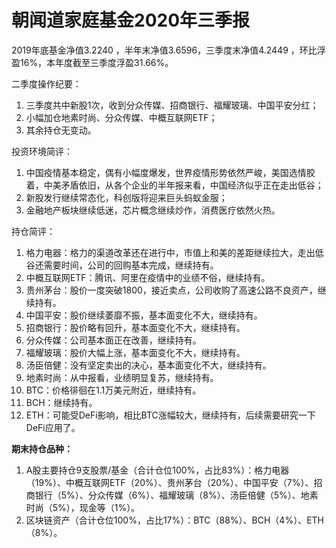 # 朝闻道家庭基金2020年三季报

2019年底基金净值3.2240 ，半年末净值3.6596，三季度末净值4.2449 ，环比浮盈16%，本年度截至三季度浮盈31.66%。

二季度操作纪要：

1. 三季度共中新股1次，收到分众传媒、招商银行、福耀玻璃、中国平安分红；
2. 小幅加仓地素时尚、分众传媒、中概互联网ETF；
3. 其余持仓无变动。

投资环境简评：

1. 中国疫情基本稳定，偶有小幅度爆发，世界疫情形势依然严峻，美国选情胶着，中美矛盾依旧，从各个企业的半年报来看，中国经济似乎正在走出低谷；
2. 新股发行继续常态化，科创版将迎来巨头蚂蚁金服；
3. 金融地产板块继续低迷，芯片概念继续炒作，消费医疗依然火热。

持仓简评：

1. 格力电器：格力的渠道改革还在进行中，市值上和美的差距继续拉大，走出低谷还需要时间，公司的回购基本完成，继续持有。
2. 中概互联网ETF：腾讯、阿里在疫情中的业绩不俗，继续持有。
3. 贵州茅台：股价一度突破1800，接近卖点，公司收购了高速公路不良资产，继续持有。
4. 中国平安：股价继续萎靡不振，基本面变化不大，继续持有。
5. 招商银行：股价略有回升，基本面变化不大，继续持有。
6. 分众传媒：公司基本面正在改善，继续持有。
7. 福耀玻璃：股价大幅上涨，基本面变化不大，继续持有。
8. 汤臣倍健：没有坚定卖出的决心，基本面变化不大，继续持有。
9. 地素时尚：从中报看，业绩明显复苏，继续持有。
10. BTC：价格徘徊在1.1万美元附近，继续持有。
11. BCH：继续持有。
12. ETH：可能受DeFi影响，相比BTC涨幅较大，继续持有，后续需要研究一下DeFi应用了。

**期末持仓品种：**

1. A股主要持仓9支股票/基金（合计仓位100%，占比83%）：格力电器（19%）、中概互联网ETF（20%）、贵州茅台（20%）、中国平安（7%）、招商银行（5%）、分众传媒（6%）、福耀玻璃（8%）、汤臣倍健（5%）、地素时尚（5%），现金等（1%）。
2. 区块链资产（合计仓位100%，占比17%）：BTC（88%）、BCH（4%）、ETH（8%）。
